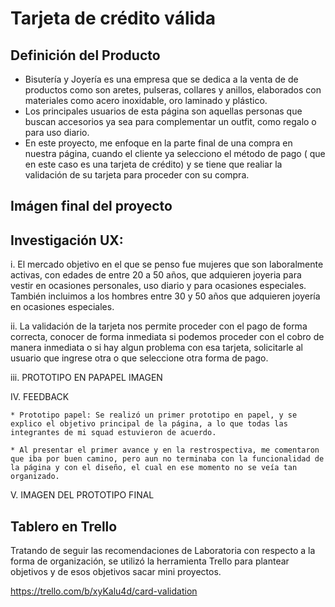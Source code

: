 # Tarjeta de crédito válida

## Definición del Producto

* Bisutería y Joyería es una empresa que se dedica a la venta de de productos como son aretes, pulseras, collares y anillos, elaborados con materiales como acero inoxidable, oro laminado y plástico. 
* Los principales usuarios de esta página son aquellas personas que buscan accesorios ya sea para complementar un outfit, como regalo o para uso diario.
* En este proyecto, me enfoque en la parte final de una compra en nuestra página, cuando el cliente ya selecciono el método de pago ( que en este caso es una tarjeta de crédito) y se tiene que realiar la validación de su tarjeta para proceder con su compra. 

## Imágen final del proyecto





## Investigación UX:

i. El mercado objetivo en el que se penso fue mujeres que son laboralmente activas, con edades de entre 20 a 50 años, que adquieren joyeria para vestir en ocasiones personales, uso diario y para ocasiones especiales. También incluimos a los  hombres entre 30 y 50 años que adquieren joyería en ocasiones especiales.

ii. La validación de la tarjeta nos permite proceder con el pago de forma correcta, conocer de forma inmediata si podemos proceder con el cobro de manera inmediata o si hay algun problema con esa tarjeta, solicitarle al usuario que ingrese otra o que seleccione otra forma de pago. 

iii. PROTOTIPO EN PAPAPEL IMAGEN 

IV. FEEDBACK 

    * Prototipo papel: Se realizó un primer prototipo en papel, y se explico el objetivo principal de la página, a lo que todas las integrantes de mi squad estuvieron de acuerdo.

    * Al presentar el primer avance y en la restrospectiva, me comentaron que iba por buen camino, pero aun no terminaba con la funcionalidad de la página y con el diseño, el cual en ese momento no se veía tan organizado. 

V. IMAGEN DEL PROTOTIPO FINAL 

## Tablero en Trello 

Tratando de seguir las recomendaciones de Laboratoria con respecto a la forma de organización, se utilizó la herramienta Trello para plantear objetivos y de esos objetivos sacar mini proyectos. 

https://trello.com/b/xyKalu4d/card-validation 
